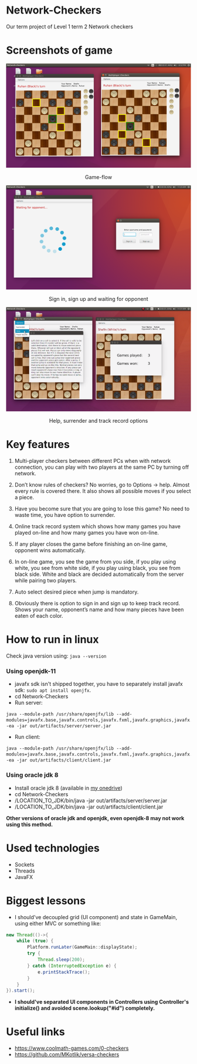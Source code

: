 # Network-Checkers
Our term project of Level 1 term 2 Network checkers

# Screenshots of game

![Game-flow](screenshots/ss1.png?raw=true "Game-flow")

<p align="center">Game-flow</p>

![Sign in, sign up and waiting for opponent](screenshots/ss2.png?raw=true "Sign in, sign up and waiting for opponent")

<p align="center">Sign in, sign up and waiting for opponent</p>

![Help, surrender and track record options](screenshots/ss3.png?raw=true "Help, surrender and track record options")

<p align="center">Help, surrender and track record options</p>


# Key features

1. Multi-player checkers between different PCs when with network connection, you can play with two players at the same PC by turning off network.

2. Don’t know rules of checkers? No worries, go to Options → help. Almost every rule is covered there. It also shows all possible moves if you select a piece.

3. Have you become sure that you are going to lose this game? No need to waste time, you have option to surrender.

4. Online track record system which shows how many games you have played on-line and how many games you have won on-line.

5. If any player closes the game before finishing an on-line game, opponent wins automatically.

6. In on-line game, you see the game from you side, if you play using white, you see from white side, if you play using black, you see from black side. White and black are decided automatically from the server while pairing two players.

7. Auto select desired piece when jump is mandatory.

8. Obviously there is option to sign in and sign up to keep track record. Shows your name, opponent’s name and how many pieces have been eaten of each color.

# How to run in linux

Check java version using: `java --version`

### Using openjdk-11

- javafx sdk isn't shipped together, you have to separately install javafx sdk: `sudo apt install openjfx`.
- cd Network-Checkers
- Run server:

```
java --module-path /usr/share/openjfx/lib --add-modules=javafx.base,javafx.controls,javafx.fxml,javafx.graphics,javafx.media,javafx.swing,javafx.web -ea -jar out/artifacts/server/server.jar
```

- Run client:

```
java --module-path /usr/share/openjfx/lib --add-modules=javafx.base,javafx.controls,javafx.fxml,javafx.graphics,javafx.media,javafx.swing,javafx.web -ea -jar out/artifacts/client/client.jar
```


### Using oracle jdk 8

- Install oracle jdk 8 (available in [my onedrive](https://buetedu-my.sharepoint.com/:f:/g/personal/1605045_cse_buet_ac_bd/EnoDdp4Gt2VLqIf7P3c_M7ABXnvJ6inFjXDVFqnZsPrAWQ?e=KjEpeN))
- cd Network-Checkers
- /LOCATION_TO_JDK/bin/java -jar out/artifacts/server/server.jar
- /LOCATION_TO_JDK/bin/java -jar out/artifacts/client/client.jar

__Other versions of oracle jdk and openjdk, even openjdk-8 may not work using this method.__

# Used technologies
- Sockets
- Threads
- JavaFX

# Biggest lessons
- I should've decoupled grid (UI component) and state in GameMain, using either MVC or something like:

```java
new Thread(()->{
    while (true) {
        Platform.runLater(GameMain::displayState);
        try {
            Thread.sleep(200);
        } catch (InterruptedException e) {
            e.printStackTrace();
        }
    }
}).start();
```

- __I should've separated UI components in Controllers using Controller's initialize() and avoided scene.lookup("#id") completely.__

# Useful links
- https://www.coolmath-games.com/0-checkers
- https://github.com/MKotlik/versa-checkers
